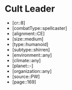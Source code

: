 
# Cult Leader

- [cr::8]
- [combatType::spellcaster]
- [alignment::CE]
- [size::medium]
- [type::humanoid]
- [subtype::shirren]
- [environment::any]
- [climate::any]
- [planet::-]
- [organization::any]
- [source::PW]
- [page::169]

